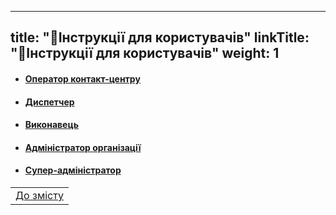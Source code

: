 
---
title: "📜Інструкції для користувачів"
linkTitle: "📜Інструкції для користувачів"
weight: 1
---

* #### [Оператор контакт-центру](/docs/user_manual/cco-manual) 
* #### [Диспетчер]()
* #### [Виконавець]()
* #### [Адміністратор організації](/docs/user_manual/admin_manual)
* #### [Супер-адміністратор]()

| |
|-|
| [До змісту](/docs/toc/) |